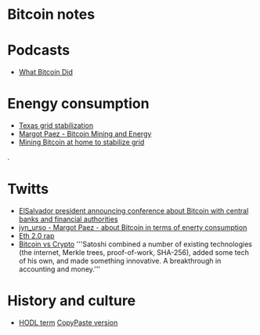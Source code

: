 # Bitcoin notes

# Podcasts

* [What Bitcoin Did](https://www.whatbitcoindid.com/)

# Enengy consumption

* [Texas grid stabilization](https://twitter.com/chadeverett/status/1531837494840500224)
* [Margot Paez - Bitcoin Mining and Energy](https://www.btcpolicy.org/articles/comment-to-the-white-house)
* [Mining Bitcoin at home to stabilize grid](https://bitcoinmagazine.com/business/getting-paid-for-home-bitcoin-miner-energy)

.
# Twitts

* [ElSalvador president announcing conference about Bitcoin with central banks and financial authorities](https://twitter.com/nayibbukele/status/1526029996787216387)
* [jyn_urso - Margot Paez - about Bitcoin in terms of enerty consumption](https://twitter.com/jyn_urso/status/1508899761319038983)
* [Eth 2.0 rap](https://twitter.com/JoeConsorti/status/1533937107454111745)
* [Bitcoin vs Crypto](https://twitter.com/LynAldenContact/status/1538669596592447488) '''Satoshi combined a number of existing technologies (the internet, Merkle trees, proof-of-work, SHA-256), added some tech of his own, and made something innovative. A breakthrough in accounting and money.'''

# History and culture

* [HODL term](https://bitcointalk.org/index.php?topic=375643.0) [CopyPaste version](data/I_AM_HODLING.md)
